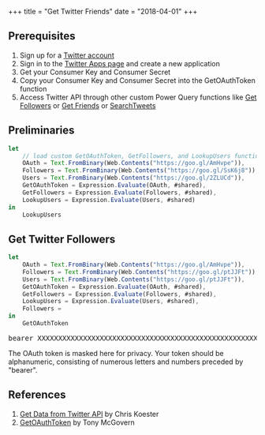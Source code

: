 +++
title = "Get Twitter Friends"
date = "2018-04-01"
+++

## Prerequisites
1. Sign up for a [Twitter account](http://twitter.com/signup)
2. Sign in to the [Twitter Apps page](https://apps.twitter.com) and create a new application
3. Get your Consumer Key and Consumer Secret
4. Copy your Consumer Key and Consumer Secret into the GetOAuthToken function
5. Access Twitter API through other custom Power Query functions like [Get Followers](../get-followers/) or [Get Friends](../get-friends/) or [SearchTweets](../search-tweets/)

## Preliminaries
```javascript
let
    // load custom GetOAuthToken, GetFollowers, and LookupUsers functions from Github Gist
    OAuth = Text.FromBinary(Web.Contents("https://goo.gl/AmHvpe")),
    Followers = Text.FromBinary(Web.Contents("https://goo.gl/SsK6j8")),
    Users = Text.FromBinary(Web.Contents("https://goo.gl/2ZLUCd")),
    GetOAuthToken = Expression.Evaluate(OAuth, #shared),
    GetFollowers = Expression.Evaluate(Followers, #shared),
    LookupUsers = Expression.Evaluate(Users, #shared)
in
    LookupUsers
```

## Get Twitter Followers
```javascript
let
    OAuth = Text.FromBinary(Web.Contents("https://goo.gl/AmHvpe")),
    Followers = Text.FromBinary(Web.Contents("https://goo.gl/ptJJFt")),
    Users = Text.FromBinary(Web.Contents("https://goo.gl/ptJJFt")),
    GetOAuthToken = Expression.Evaluate(OAuth, #shared),
    GetFollowers = Expression.Evaluate(Followers, #shared),
    LookupUsers = Expression.Evaluate(Users, #shared),
    Followers = 
in
    GetOAuthToken
```
<pre>bearer XXXXXXXXXXXXXXXXXXXXXXXXXXXXXXXXXXXXXXXXXXXXXXXXXXXXXXXXXXXXXXXXXXXX</pre>

The OAuth token is masked here for privacy. Your token should be alphanumeric, consisting of numerous letters and numbers preceded by "bearer".

## References
1. [Get Data from Twitter API](https://chris.koester.io/index.php/2015/07/16/get-data-from-twitter-api-with-power-query/) by Chris Koester
2. [GetOAuthToken](https://gist.github.com/tonmcg/d07ddacf298fc3977cc31d8e9788421b) by Tony McGovern